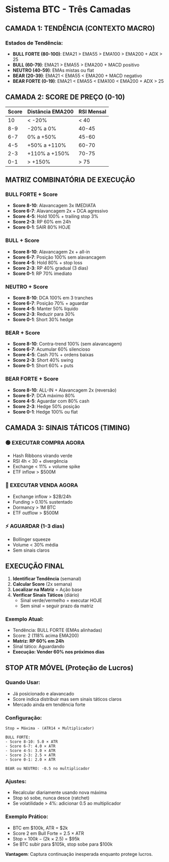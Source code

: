 # Sistema BTC - Três Camadas

## CAMADA 1: TENDÊNCIA (CONTEXTO MACRO)

### Estados de Tendência:
- **BULL FORTE (80-100)**: EMA21 > EMA55 > EMA100 > EMA200 + ADX > 25
- **BULL (60-79)**: EMA21 > EMA55 > EMA200 + MACD positivo
- **NEUTRO (40-59)**: EMAs mistas ou flat
- **BEAR (20-39)**: EMA21 < EMA55 < EMA200 + MACD negativo
- **BEAR FORTE (0-19)**: EMA21 < EMA55 < EMA100 < EMA200 + ADX > 25

## CAMADA 2: SCORE DE PREÇO (0-10)

| Score | Distância EMA200 | RSI Mensal |
|-------|------------------|------------|
| 10 | < -20% | < 40 |
| 8-9 | -20% a 0% | 40-45 |
| 6-7 | 0% a +50% | 45-60 |
| 4-5 | +50% a +110% | 60-70 |
| 2-3 | +110% a +150% | 70-75 |
| 0-1 | > +150% | > 75 |

## MATRIZ COMBINATÓRIA DE EXECUÇÃO

### BULL FORTE + Score
- **Score 8-10**: Alavancagem 3x IMEDIATA
- **Score 6-7**: Alavancagem 2x + DCA agressivo
- **Score 4-5**: Hold 100% + trailing stop 3%
- **Score 2-3**: RP 60% em 24h
- **Score 0-1**: SAIR 80% HOJE

### BULL + Score
- **Score 8-10**: Alavancagem 2x + all-in
- **Score 6-7**: Posição 100% sem alavancagem
- **Score 4-5**: Hold 80% + stop loss
- **Score 2-3**: RP 40% gradual (3 dias)
- **Score 0-1**: RP 70% imediato

### NEUTRO + Score
- **Score 8-10**: DCA 100% em 3 tranches
- **Score 6-7**: Posição 70% + aguardar
- **Score 4-5**: Manter 50% líquido
- **Score 2-3**: Reduzir para 30%
- **Score 0-1**: Short 30% hedge

### BEAR + Score
- **Score 8-10**: Contra-trend 100% (sem alavancagem)
- **Score 6-7**: Acumular 60% silencioso
- **Score 4-5**: Cash 70% + ordens baixas
- **Score 2-3**: Short 40% swing
- **Score 0-1**: Short 60% + puts

### BEAR FORTE + Score
- **Score 8-10**: ALL-IN + Alavancagem 2x (reversão)
- **Score 6-7**: DCA máximo 80%
- **Score 4-5**: Aguardar com 80% cash
- **Score 2-3**: Hedge 50% posição
- **Score 0-1**: Hedge 100% ou flat

## CAMADA 3: SINAIS TÁTICOS (TIMING)

### 🟢 EXECUTAR COMPRA AGORA
- Hash Ribbons virando verde
- RSI 4h < 30 + divergência
- Exchange < 11% + volume spike
- ETF inflow > $500M

### 🔴 EXECUTAR VENDA AGORA
- Exchange inflow > $2B/24h
- Funding > 0.10% sustentado
- Dormancy > 1M BTC
- ETF outflow > $500M

### ⚡ AGUARDAR (1-3 dias)
- Bollinger squeeze
- Volume < 30% média
- Sem sinais claros

## EXECUÇÃO FINAL

1. **Identificar Tendência** (semanal)
2. **Calcular Score** (2x semana)
3. **Localizar na Matriz** = Ação base
4. **Verificar Sinais Táticos** (diário)
   - Sinal verde/vermelho = executar HOJE
   - Sem sinal = seguir prazo da matriz

### Exemplo Atual:
- Tendência: BULL FORTE (EMAs alinhadas)
- Score: 2 (118% acima EMA200)
- **Matriz: RP 60% em 24h**
- Sinal tático: Aguardando
- **Execução: Vender 60% nos próximos dias**

## STOP ATR MÓVEL (Proteção de Lucros)

### Quando Usar:
- Já posicionado e alavancado
- Score indica distribuir mas sem sinais táticos claros
- Mercado ainda em tendência forte

### Configuração:
```
Stop = Máxima - (ATR14 × Multiplicador)

BULL FORTE:
- Score 8-10: 5.0 × ATR
- Score 6-7: 4.0 × ATR
- Score 4-5: 3.0 × ATR
- Score 2-3: 2.5 × ATR
- Score 0-1: 2.0 × ATR

BEAR ou NEUTRO: -0.5 no multiplicador
```

### Ajustes:
- Recalcular diariamente usando nova máxima
- Stop só sobe, nunca desce (ratchet)
- Se volatilidade > 4%: adicionar 0.5 ao multiplicador

### Exemplo Prático:
- BTC em $100k, ATR = $2k
- Score 2 em Bull Forte = 2.5 × ATR
- Stop = $100k - ($2k × 2.5) = $95k
- Se BTC subir para $105k, stop sobe para $100k

**Vantagem**: Captura continuação inesperada enquanto protege lucros.